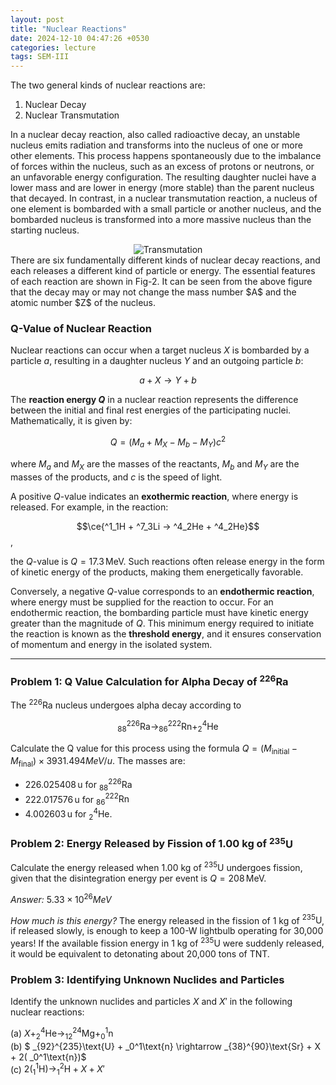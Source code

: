 ```yaml
---
layout: post
title: "Nuclear Reactions"
date: 2024-12-10 04:47:26 +0530
categories: lecture
tags: SEM-III
---
```


<!-- <img src="/SKMU/assets/images/Particle-Phy/Eightfoldway.jpeg" alt="Particle Classification" class="my-custom-class" style="max-width:100%; height:auto;"> -->

The two general kinds of nuclear reactions are:
1. Nuclear Decay
2. Nuclear Transmutation

In a nuclear decay reaction, also called radioactive decay, an unstable nucleus emits radiation and transforms into the nucleus of one or more other elements. This process happens spontaneously due to the imbalance of forces within the nucleus, such as an excess of protons or neutrons, or an unfavorable energy configuration. The resulting daughter nuclei have a lower mass and are lower in energy (more stable) than the parent nucleus that decayed. In contrast, in a nuclear transmutation reaction, a nucleus of one element is bombarded with a small particle or another nucleus, and the bombarded nucleus is transformed into a more massive nucleus than the starting nucleus.

<div style="text-align: center;">
    <img src="/SKMU/assets/images/Nuclear/n.png" alt="Transmutation" class="my-custom-class" style="max-width:90%; height:auto;">
</div>
There are six fundamentally different kinds of nuclear decay reactions, and each releases a different kind of particle or energy. The essential features of each reaction are shown in Fig-2. It can be seen from the above figure that the decay may or may not change the mass number $A$ and the atomic number $Z$ of the nucleus. 


<!-- <div style="text-align: center;">
    <figure style="display: inline-block; margin: 10px; text-align: center;">
        <img src="/SKMU/assets/images/Nuclear/n.png" alt="Transmutation" class="my-custom-class" style="max-width:25%; height:auto;">
        <figcaption>Transmutation</figcaption>
    </figure>
    <figure style="display: inline-block; margin: 10px; text-align: center;">
        <img src="/SKMU/assets/images/Nuclear/Decay.jpg" alt="Decay" class="my-custom-class" style="max-width:35%; height:auto;">
        <figcaption>Decay</figcaption>
    </figure>
</div> -->

### Q-Value of Nuclear Reaction

Nuclear reactions can occur when a target nucleus $X$ is bombarded by a particle $a$, resulting in a daughter nucleus $Y$ and an outgoing particle $b$:  

$$
a + X \rightarrow Y + b
$$

The **reaction energy $Q$** in a nuclear reaction represents the difference between the initial and final rest energies of the participating nuclei. Mathematically, it is given by:  

$$Q = (M_a + M_X - M_b - M_Y)c^2$$

where $M_a$ and $M_X$ are the masses of the reactants, $M_b$ and $M_Y$ are the masses of the products, and $c$ is the speed of light.

A positive $Q$-value indicates an **exothermic reaction**, where energy is released. For example, in the reaction:

$$\ce{^1_1H + ^7_3Li -> ^4_2He + ^4_2He}$$ ,

the $Q$-value is $Q = 17.3 \, \mathrm{MeV}$. Such reactions often release energy in the form of kinetic energy of the products, making them energetically favorable.

Conversely, a negative $Q$-value corresponds to an **endothermic reaction**, where energy must be supplied for the reaction to occur. For an endothermic reaction, the bombarding particle must have kinetic energy greater than the magnitude of $Q$. This minimum energy required to initiate the reaction is known as the **threshold energy**, and it ensures conservation of momentum and energy in the isolated system.

---

### Problem 1: Q Value Calculation for Alpha Decay of $^{226}\text{Ra}$

The $^{226}\text{Ra}$ nucleus undergoes alpha decay according to 

$$
_{88}^{226}\text{Ra} \rightarrow _{86}^{222}\text{Rn} + _2^4\text{He}
$$

Calculate the Q value for this process using the formula $Q = \left( M_{\text{initial}} - M_{\text{final}} \right)\times 3 931.494 MeV/u$. The masses are:
- $226.025408 \, \text{u}$ for $_{88}^{226}\text{Ra}$
- $222.017576 \, \text{u}$ for $_{86}^{222}\text{Rn}$
- $4.002603 \, \text{u}$ for $_2^4\text{He}$.


### Problem 2: Energy Released by Fission of 1.00 kg of $^{235}\text{U}$

Calculate the energy released when 1.00 kg of $^{235}\text{U}$ undergoes fission, given that the disintegration energy per event is $Q = 208 \, \text{MeV}$.

*Answer:*     $5.33\times10^{26}MeV$

*How much is this energy?*  The energy released in the fission of 1 kg of $^{235}\text{U}$, if released slowly, is enough to keep a 100-W lightbulb operating for 30,000 years! If the available fission energy in 1 kg of $^{235}\text{U}$ were suddenly released, it would be equivalent to detonating about 20,000 tons of TNT.

### Problem 3: Identifying Unknown Nuclides and Particles

Identify the unknown nuclides and particles $X$ and $X'$ in the following nuclear reactions:  

(a) $X + _2^4\text{He} \rightarrow _{12}^{24}\text{Mg} + _0^1\text{n}$  
(b) $ _{92}^{235}\text{U} + _0^1\text{n} \rightarrow _{38}^{90}\text{Sr} + X + 2( _0^1\text{n})$  
(c) $2( _1^1\text{H}) \rightarrow  _1^2\text{H} + X + X'$